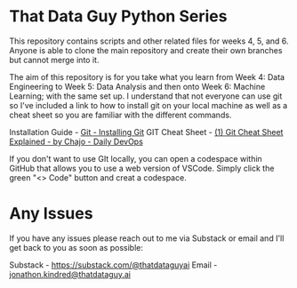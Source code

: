 # That Data Guy Python Series

This repository contains scripts and other related files for weeks 4, 5, and 6. Anyone is able to clone the main repository and create their own branches but cannot merge into it.

The aim of this repository is for you take what you learn from Week 4: Data Engineering to Week 5: Data Analysis and then onto Week 6: Machine Learning; with the same set up. I understand that not everyone can use git so I've included a link to how to install git on your local machine as well as a cheat sheet so you are familiar with the different commands. 

Installation Guide - [Git - Installing Git](https://git-scm.com/book/en/v2/Getting-Started-Installing-Git)
GIT Cheat Sheet - [(1) Git Cheat Sheet Explained - by Chajo - Daily DevOps](https://chajo.substack.com/p/git-cheat-sheet)

If you don't want to use GIt locally, you can open a codespace within GitHub that allows you to use a web version of VSCode. Simply click the green "<> Code" button and creat a codespace.

# Any Issues

If you have any issues please reach out to me via Substack or email and I'll get back to you as soon as possible:

Substack - https://substack.com/@thatdataguyai
Email - jonathon.kindred@thatdataguy.ai
